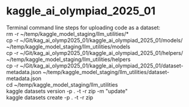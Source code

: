 # kaggle_ai_olympiad_2025_01

Terminal command line steps for uploading code as a dataset:  
rm -r ~/temp/kaggle_model_staging/llm_utilities/*  
cp -r ~/Git/kag_ai_olymp2025_01/kaggle_ai_olympiad_2025_01/models/ ~/temp/kaggle_model_staging/llm_utilities/models  
cp -r ~/Git/kag_ai_olymp2025_01/kaggle_ai_olympiad_2025_01/helpers/ ~/temp/kaggle_model_staging/llm_utilities/helpers  
cp -r ~/Git/kag_ai_olymp2025_01/kaggle_ai_olympiad_2025_01/dataset-metadata.json ~/temp/kaggle_model_staging/llm_utilities/dataset-metadata.json  
cd ~/temp/kaggle_model_staging/llm_utilities  
kaggle datasets version -p . -t -r zip -m "update"  
kaggle datasets create -p . -t -r zip  